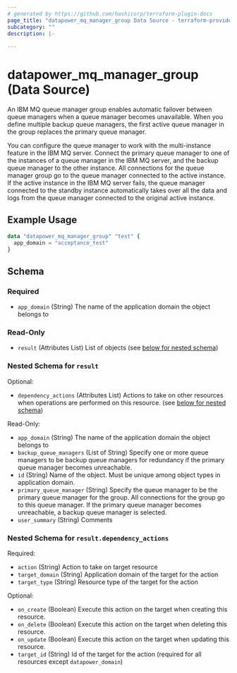 ```yaml
---
# generated by https://github.com/hashicorp/terraform-plugin-docs
page_title: "datapower_mq_manager_group Data Source - terraform-provider-datapower"
subcategory: ""
description: |-
  
---
```


# datapower_mq_manager_group (Data Source)

<p>An IBM MQ queue manager group enables automatic failover between queue managers when a queue manager becomes unavailable. When you define multiple backup queue managers, the first active queue manager in the group replaces the primary queue manager.</p><p>You can configure the queue manager to work with the multi-instance feature in the IBM MQ server. Connect the primary queue manager to one of the instances of a queue manager in the IBM MQ server, and the backup queue manager to the other instance. All connections for the queue manager group go to the queue manager connected to the active instance. If the active instance in the IBM MQ server fails, the queue manager connected to the standby instance automatically takes over all the data and logs from the queue manager connected to the original active instance.</p>

## Example Usage

```terraform
data "datapower_mq_manager_group" "test" {
  app_domain = "acceptance_test"
}
```

<!-- schema generated by tfplugindocs -->
## Schema

### Required

- `app_domain` (String) The name of the application domain the object belongs to

### Read-Only

- `result` (Attributes List) List of objects (see [below for nested schema](#nestedatt--result))

<a id="nestedatt--result"></a>
### Nested Schema for `result`

Optional:

- `dependency_actions` (Attributes List) Actions to take on other resources when operations are performed on this resource. (see [below for nested schema](#nestedatt--result--dependency_actions))

Read-Only:

- `app_domain` (String) The name of the application domain the object belongs to
- `backup_queue_managers` (List of String) Specify one or more queue managers to be backup queue managers for redundancy if the primary queue manager becomes unreachable.
- `id` (String) Name of the object. Must be unique among object types in application domain.
- `primary_queue_manager` (String) Specify the queue manager to be the primary queue manager for the group. All connections for the group go to this queue manager. If the primary queue manager becomes unreachable, a backup queue manager is selected.
- `user_summary` (String) Comments

<a id="nestedatt--result--dependency_actions"></a>
### Nested Schema for `result.dependency_actions`

Required:

- `action` (String) Action to take on target resource
- `target_domain` (String) Application domain of the target for the action
- `target_type` (String) Resource type of the target for the action

Optional:

- `on_create` (Boolean) Execute this action on the target when creating this resource.
- `on_delete` (Boolean) Execute this action on the target when deleting this resource.
- `on_update` (Boolean) Execute this action on the target when updating this resource.
- `target_id` (String) Id of the target for the action (required for all resources except `datapower_domain`)
